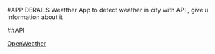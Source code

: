 #APP DERAILS
Weatther App to detect weather in city with API , give u information about it

##API

<a href= "https://openweathermap.org/current">OpenWeather</a>
